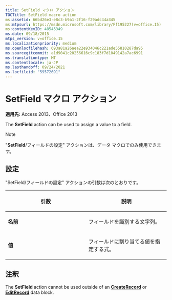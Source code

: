 ```yaml
---
title: SetField マクロ アクション
TOCTitle: SetField macro action
ms:assetid: 66bd26e3-e8c3-b9a1-2f16-f29adc44a345
ms:mtpsurl: https://msdn.microsoft.com/library/Ff195227(v=office.15)
ms:contentKeyID: 48545349
ms.date: 09/18/2015
mtps_version: v=office.15
ms.localizationpriority: medium
ms.openlocfilehash: 693a81a26aea22e934046c221ade55810287da95
ms.sourcegitcommit: a1d9041c20256616c9c183f7d1049142a7ac6991
ms.translationtype: MT
ms.contentlocale: ja-JP
ms.lasthandoff: 09/24/2021
ms.locfileid: "59572691"
---
```

# <a name="setfield-macro-action"></a>SetField マクロ アクション

**適用先:** Access 2013、Office 2013

The **SetField** action can be used to assign a value to a field.

> [!NOTE]
> "**SetField**/フィールドの設定" アクションは、データ マクロでのみ使用できます。

## <a name="setting"></a>設定

"SetField/フィールドの設定" アクションの引数は次のとおりです。

<table>
<colgroup>
<col style="width: 50%" />
<col style="width: 50%" />
</colgroup>
<thead>
<tr class="header">
<th><p>引数</p></th>
<th><p>説明</p></th>
</tr>
</thead>
<tbody>
<tr class="odd">
<td><p><strong>名前</strong></p></td>
<td><p>フィールドを識別する文字列。</p></td>
</tr>
<tr class="even">
<td><p><strong>値</strong></p></td>
<td><p>フィールドに割り当てる値を指定する式。</p></td>
</tr>
</tbody>
</table>


## <a name="remarks"></a>注釈

The **SetField** action cannot be used outside of an **[CreateRecord](createrecord-data-block.md)** or **[EditRecord](editrecord-data-block.md)** data block.

